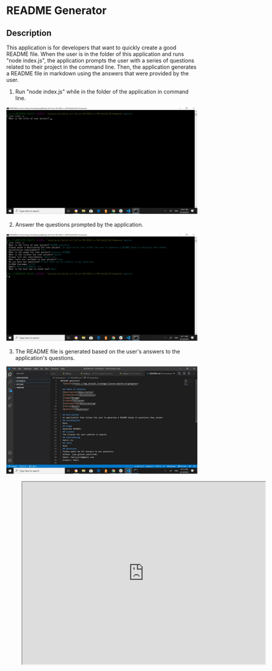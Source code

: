 # README Generator

## Description
This application is for developers that want to quickly create a good README file. When the user is in the folder of this application and runs "node index.js", the application prompts the user with a series of questions related to their project in the command line. Then, the application generates a README file in markdown using the answers that were provided by the user.

1. Run "node index.js" while in the folder of the application in command line.

![Screenshot1](screenshot1.jpg)

2. Answer the questions prompted by the application.

![Screenshot2](screenshot2.jpg)

3. The README file is generated based on the user's answers to the application's questions.

![Screenshot3](screenshot3.jpg)

<figure class="video_container">
  <iframe src="https://drive.google.com/file/d/1qAjH8qm1E-N1ROe590aKjqyuL3FEv1SB/preview" width="640" height="480"></iframe>
</figure>
